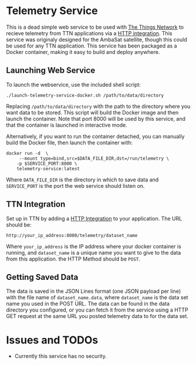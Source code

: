 # Telemetry Service
This is a dead simple web service to be used with [The Things Network](https://www.thethingsnetwork.org) to recieve telemetry from TTN applications via a [HTTP integration](https://www.thethingsnetwork.org/docs/applications/http/). This service was originaly designed for the AmbaSat satellite, though this could be used for any TTN application. This service has been packaged as a Docker container, making it easy to build and deploy anywhere.

## Launching Web Service
To launch the webservice, use the included shell script:
```
./launch-telemetry-service-docker.sh /path/to/data/directory
```
Replacing `/path/to/data/directory` with the path to the directory where you want data to be stored. This script will build the Docker image and then launch the container. Note that port 8000 will be used by this service, and that the container is launched in interactive mode.

Alternatively, if you want to run the container detached, you can manually build the Docker file, then launch the container with:
```
docker run -d  \
     --mount type=bind,src=$DATA_FILE_DIR,dst=/run/telemetry \
    -p $SERVICE_PORT:8000 \
    telemetry-service:latest
```
Where `DATA_FILE_DIR` is the directory in which to save data and `SERVICE_PORT` is the port the web service should listen on.

## TTN Integration
Set up in TTN by adding a [HTTP Integration](https://www.thethingsnetwork.org/docs/applications/http/) to your application. The URL should be:
```
http://your_ip_address:8000/telemetry/dataset_name
```
Where  `your_ip_address` is the IP address where your docker container is running, and `dataset_name` is a unique name you want to give to the data from this application. the HTTP Method should be `POST`.

## Getting Saved Data
The data is saved in the JSON Lines format (one JSON payload per line) with the file name of `dataset_name.data`, where `dataset_name` is the data set name you used in the POST URL. The data can be found in the data directory you configured, or you can fetch it from the service using a HTTP GET request at the same URL you posted telemetry data to for the data set.

# Issues and TODOs
* Currently this service has no security.
